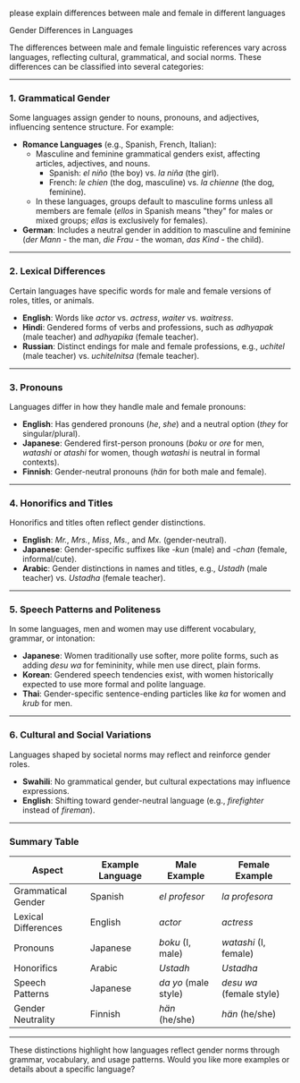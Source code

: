 please explain differences between male and female in different languages

Gender Differences in Languages

The differences between male and female linguistic references vary across languages, reflecting cultural, grammatical, and social norms. These differences can be classified into several categories:

---

### 1. **Grammatical Gender**
Some languages assign gender to nouns, pronouns, and adjectives, influencing sentence structure. For example:
- **Romance Languages** (e.g., Spanish, French, Italian):
  - Masculine and feminine grammatical genders exist, affecting articles, adjectives, and nouns.
    - Spanish: *el niño* (the boy) vs. *la niña* (the girl).
    - French: *le chien* (the dog, masculine) vs. *la chienne* (the dog, feminine).
  - In these languages, groups default to masculine forms unless all members are female (*ellos* in Spanish means "they" for males or mixed groups; *ellas* is exclusively for females).
- **German**: Includes a neutral gender in addition to masculine and feminine (*der Mann* - the man, *die Frau* - the woman, *das Kind* - the child).

---

### 2. **Lexical Differences**
Certain languages have specific words for male and female versions of roles, titles, or animals.
- **English**: Words like *actor* vs. *actress*, *waiter* vs. *waitress*.
- **Hindi**: Gendered forms of verbs and professions, such as *adhyapak* (male teacher) and *adhyapika* (female teacher).
- **Russian**: Distinct endings for male and female professions, e.g., *uchitel* (male teacher) vs. *uchitelnitsa* (female teacher).

---

### 3. **Pronouns**
Languages differ in how they handle male and female pronouns:
- **English**: Has gendered pronouns (*he*, *she*) and a neutral option (*they* for singular/plural).
- **Japanese**: Gendered first-person pronouns (*boku* or *ore* for men, *watashi* or *atashi* for women, though *watashi* is neutral in formal contexts).
- **Finnish**: Gender-neutral pronouns (*hän* for both male and female).

---

### 4. **Honorifics and Titles**
Honorifics and titles often reflect gender distinctions.
- **English**: *Mr.*, *Mrs.*, *Miss*, *Ms.*, and *Mx.* (gender-neutral).
- **Japanese**: Gender-specific suffixes like *-kun* (male) and *-chan* (female, informal/cute).
- **Arabic**: Gender distinctions in names and titles, e.g., *Ustadh* (male teacher) vs. *Ustadha* (female teacher).

---

### 5. **Speech Patterns and Politeness**
In some languages, men and women may use different vocabulary, grammar, or intonation:
- **Japanese**: Women traditionally use softer, more polite forms, such as adding *desu wa* for femininity, while men use direct, plain forms.
- **Korean**: Gendered speech tendencies exist, with women historically expected to use more formal and polite language.
- **Thai**: Gender-specific sentence-ending particles like *ka* for women and *krub* for men.

---

### 6. **Cultural and Social Variations**
Languages shaped by societal norms may reflect and reinforce gender roles.
- **Swahili**: No grammatical gender, but cultural expectations may influence expressions.
- **English**: Shifting toward gender-neutral language (e.g., *firefighter* instead of *fireman*).

---

### Summary Table

| Aspect                   | Example Language   | Male Example          | Female Example       |
|--------------------------|--------------------|------------------------|----------------------|
| Grammatical Gender       | Spanish            | *el profesor*          | *la profesora*       |
| Lexical Differences      | English            | *actor*               | *actress*           |
| Pronouns                 | Japanese           | *boku* (I, male)       | *watashi* (I, female)|
| Honorifics               | Arabic             | *Ustadh*               | *Ustadha*           |
| Speech Patterns          | Japanese           | *da yo* (male style)   | *desu wa* (female style)|
| Gender Neutrality        | Finnish            | *hän* (he/she)         | *hän* (he/she)      |

---

These distinctions highlight how languages reflect gender norms through grammar, vocabulary, and usage patterns. Would you like more examples or details about a specific language?
